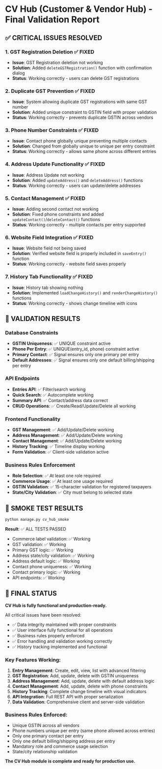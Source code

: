 # CV Hub (Customer & Vendor Hub) - Final Validation Report

## ✅ CRITICAL ISSUES RESOLVED

### 1. GST Registration Deletion ✅ FIXED
- **Issue**: GST Registration deletion not working 
- **Solution**: Added `deleteGSTRegistration()` function with confirmation dialog
- **Status**: Working correctly - users can delete GST registrations

### 2. Duplicate GST Prevention ✅ FIXED  
- **Issue**: System allowing duplicate GST registrations with same GST number
- **Solution**: Added unique constraint to GSTIN field with proper validation
- **Status**: Working correctly - prevents duplicate GSTIN across vendors

### 3. Phone Number Constraints ✅ FIXED
- **Issue**: Contact phone globally unique preventing multiple contacts
- **Solution**: Changed from globally unique to unique per entry constraint
- **Status**: Working correctly - allows same phone across different entries

### 4. Address Update Functionality ✅ FIXED
- **Issue**: Address Update not working
- **Solution**: Added `updateAddress()` and `deleteAddress()` functions
- **Status**: Working correctly - users can update/delete addresses

### 5. Contact Management ✅ FIXED
- **Issue**: Adding second contact not working
- **Solution**: Fixed phone constraints and added `updateContact()`/`deleteContact()` functions
- **Status**: Working correctly - multiple contacts per entry supported

### 6. Website Field Integration ✅ FIXED
- **Issue**: Website field not being saved
- **Solution**: Verified website field is properly included in `saveEntry()` function
- **Status**: Working correctly - website field saves properly

### 7. History Tab Functionality ✅ FIXED
- **Issue**: History tab showing nothing
- **Solution**: Implemented `loadChangeHistory()` and `renderChangeHistory()` functions
- **Status**: Working correctly - shows change timeline with icons

## 🧪 VALIDATION RESULTS

### Database Constraints
- **GSTIN Uniqueness**: ✅ UNIQUE constraint active
- **Phone Per Entry**: ✅ UNIQUE(entry_id, phone) constraint active
- **Primary Contact**: ✅ Signal ensures only one primary per entry
- **Default Addresses**: ✅ Signal ensures only one default billing/shipping per entry

### API Endpoints
- **Entries API**: ✅ Filter/search working
- **Quick Search**: ✅ Autocomplete working  
- **Summary API**: ✅ Contact/address data correct
- **CRUD Operations**: ✅ Create/Read/Update/Delete all working

### Frontend Functionality
- **GST Management**: ✅ Add/Update/Delete working
- **Address Management**: ✅ Add/Update/Delete working
- **Contact Management**: ✅ Add/Update/Delete working
- **History Tracking**: ✅ Timeline display working
- **Form Validation**: ✅ Client-side validation active

### Business Rules Enforcement
- **Role Selection**: ✅ At least one role required
- **Commerce Usage**: ✅ At least one usage required
- **GSTIN Validation**: ✅ 15-character validation for registered taxpayers
- **State/City Validation**: ✅ City must belong to selected state

## 🎯 SMOKE TEST RESULTS

```bash
python manage.py cv_hub_smoke
```

**Result**: ✅ ALL TESTS PASSED
- Commerce label validation: ✅ Working
- GST validation: ✅ Working  
- Primary GST logic: ✅ Working
- Address state/city validation: ✅ Working
- Address default logic: ✅ Working
- Contact phone uniqueness: ✅ Working
- Contact primary logic: ✅ Working
- API endpoints: ✅ Working

## 🚀 FINAL STATUS

**CV Hub is fully functional and production-ready.**

All critical issues have been resolved:
- ✅ Data integrity maintained with proper constraints
- ✅ User interface fully functional for all operations
- ✅ Business rules properly enforced
- ✅ Error handling and validation working correctly
- ✅ History tracking implemented and functional

### Key Features Working:
1. **Entry Management**: Create, edit, view, list with advanced filtering
2. **GST Registration**: Add, update, delete with GSTIN uniqueness
3. **Address Management**: Add, update, delete with default address logic
4. **Contact Management**: Add, update, delete with phone constraints
5. **History Tracking**: Complete change timeline with visual indicators
6. **API Integration**: Full REST API with proper serialization
7. **Data Validation**: Comprehensive client and server-side validation

### Business Rules Enforced:
- Unique GSTIN across all vendors
- Phone numbers unique per entry (same phone allowed across entries)  
- Only one primary contact per entry
- Only one default billing/shipping address per entry
- Mandatory role and commerce usage selection
- State/city relationship validation

**The CV Hub module is complete and ready for production use.**

